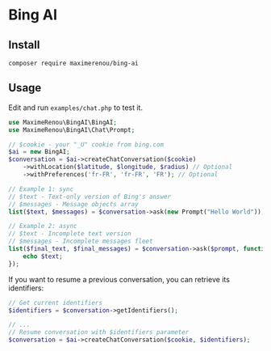 # Bing AI

## Install

    composer require maximerenou/bing-ai

## Usage

Edit and run `examples/chat.php` to test it.

```php
use MaximeRenou\BingAI\BingAI;
use MaximeRenou\BingAI\Chat\Prompt;

// $cookie - your "_U" cookie from bing.com
$ai = new BingAI;
$conversation = $ai->createChatConversation($cookie)
    ->withLocation($latitude, $longitude, $radius) // Optional
    ->withPreferences('fr-FR', 'fr-FR', 'FR'); // Optional

// Example 1: sync
// $text - Text-only version of Bing's answer
// $messages - Message objects array
list($text, $messages) = $conversation->ask(new Prompt("Hello World"));

// Example 2: async
// $text - Incomplete text version
// $messages - Incomplete messages fleet
list($final_text, $final_messages) = $conversation->ask($prompt, function ($text, $cards) {
    echo $text;
});

```

If you want to resume a previous conversation, you can retrieve its identifiers:
```php
// Get current identifiers
$identifiers = $conversation->getIdentifiers();

// ...
// Resume conversation with $identifiers parameter
$conversation = $ai->createChatConversation($cookie, $identifiers);
```